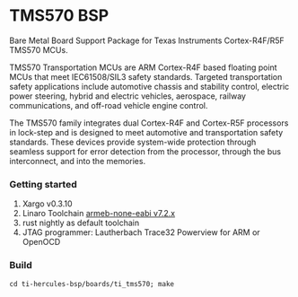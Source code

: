 # TMS570 BSP

Bare Metal Board Support Package for Texas Instruments Cortex-R4F/R5F TMS570
MCUs.

TMS570 Transportation MCUs are ARM Cortex-R4F based floating point MCUs that meet IEC61508/SIL3 safety standards. Targeted transportation safety applications include automotive chassis and stability control, electric power steering, hybrid and electric vehicles, aerospace, railway communications, and off-road vehicle engine control.

The TMS570 family integrates dual Cortex-R4F and Cortex-R5F processors in lock-step and is designed to meet automotive and transportation safety standards. These devices provide system-wide protection through seamless support for error detection from the processor, through the bus interconnect, and into the memories.


### Getting started

1. Xargo v0.3.10
2. Linaro Toolchain [armeb-none-eabi v7.2.x](https://releases.linaro.org/components/toolchain/binaries/latest/armeb-eabi/)
3. rust nightly as default toolchain
4. JTAG programmer: Lautherbach Trace32 Powerview for ARM or OpenOCD

### Build

`cd ti-hercules-bsp/boards/ti_tms570; make`
